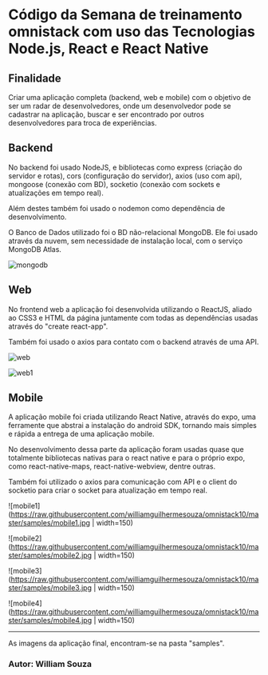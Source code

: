 # Código da Semana de treinamento omnistack com uso das Tecnologias Node.js, React e React Native

## **Finalidade**
Criar uma aplicação completa (backend, web e mobile) com o objetivo de ser um radar de desenvolvedores, onde um desenvolvedor pode se cadastrar na aplicação, buscar e ser encontrado por outros desenvolvedores para troca de experiências.

## **Backend**
No backend foi usado NodeJS, e bibliotecas como express (criação do servidor e rotas), cors (configuração do servidor), axios (uso com api), mongoose (conexão com BD), socketio (conexão com sockets e atualizações em tempo real).

Além destes também foi usado o nodemon como dependência de desenvolvimento.

O Banco de Dados utilizado foi o BD não-relacional MongoDB. Ele foi usado através da nuvem, sem necessidade de instalação local, com o serviço MongoDB Atlas.

![mongodb](https://raw.githubusercontent.com/williamguilhermesouza/omnistack10/master/samples/mongodbatlas.png)

## **Web**
No frontend web a aplicação foi desenvolvida utilizando o ReactJS, aliado ao CSS3 e HTML da página juntamente com todas as dependências usadas através do "create react-app".

Também foi usado o axios para contato com o backend através de uma API. 

![web](https://raw.githubusercontent.com/williamguilhermesouza/omnistack10/master/samples/web.png)

![web1](https://raw.githubusercontent.com/williamguilhermesouza/omnistack10/master/samples/web1.png)

## **Mobile**
A aplicação mobile foi criada utilizando React Native, através do expo, uma ferramente que abstrai a instalação do android SDK, tornando mais simples e rápida a entrega de uma aplicação mobile. 

No desenvolvimento dessa parte da aplicação foram usadas quase que totalmente bibliotecas nativas para o react native e para o próprio expo, como react-native-maps, react-native-webview, dentre outras.

Também foi utilizado o axios para comunicação com API e o client do socketio para criar o socket para atualização em tempo real.

![mobile1](https://raw.githubusercontent.com/williamguilhermesouza/omnistack10/master/samples/mobile1.jpg | width=150)

![mobile2](https://raw.githubusercontent.com/williamguilhermesouza/omnistack10/master/samples/mobile2.jpg | width=150)

![mobile3](https://raw.githubusercontent.com/williamguilhermesouza/omnistack10/master/samples/mobile3.jpg | width=150)

![mobile4](https://raw.githubusercontent.com/williamguilhermesouza/omnistack10/master/samples/mobile4.jpg | width=150)

***

As imagens da aplicação final, encontram-se na pasta "samples".

### Autor: William Souza